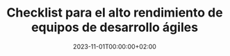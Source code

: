 ---
title: "Checklist para el alto rendimiento de equipos de desarrollo ágiles"
description: "Descarga ya gratuitamente la checklist y comienza el camino hacia la entrega continua de valor hoy mismo."
date: 2023-11-01T00:00:00+02:00
layout: landing
layout: blocks
blocks:
  - type: hero-download-freebie
    id: sect-hero
    className: dark background background-05
    header: Checklist para el alto rendimiento de equipos de desarrollo ágiles
    subheader: "¡Descarga ya gratis la checklist y comienza el camino hacia la entrega continua de valor hoy mismo!"
    formAction: https://app.kit.com/forms/7608716/subscriptions
    inputs:
      - type: email
        name: email_address
        placeholder: Email
      - type: text
        name: fields[first_name]
        placeholder: Nombre
      - type: text
        name: fields[last_name]
        placeholder: Apellidos
      - type: text
        name: fields[company]
        placeholder: Compañía
      - type: text
        name: fields[jobtitle]
        placeholder: Cargo
    submitText: Descarga la checklist

  - type: content-bigimage-right
    id: sect-stakes
    className: light
    image: /images/checklist/brochure-1.png
    header: La mayoría de equipos de desarrollo de software <em>están estancados</em>.
    p1: 'Las metodologías ágiles no garantizan ganar la batalla contra la deuda técnica ni habilitan por sí solas la entrega continua de valor.'
    list: []
    p2: 'Para desbloquear la verdadera agilidad, es necesario adoptar las mejores prácticas técnicas.'

  - type: blocks
    id: sect-categories
    className: light
    header: "En este PDF descargable gratuito, encontrarás una recopilación destilada de las <em>80 mejores prácticas para tu equipo de desarrollo</em>, divididas en 8 categorías:"
    blocks:
      - Testing automático
      - Mantenibilidad del código
      - Entrega continua
      - Operabilidad
      - Desarrollo de producto
      - Aprendizaje continuo
      - Mejora continua
      - Ritmo sostenible

  - type: content-bigimage-left
    id: sect-plan
    className: light
    image: /images/checklist/flyer-mockup.png
    header: Además, encontrarás instrucciones para <em>evaluar la situación actual junto a tu equipo</em> y cómo diseñar <em>un plan para catapultaros al alto rendimiento</em>.
    p1: '¡Descarga ya gratuitamente la checklist y comienza el camino hacia la entrega continua de valor hoy mismo!'
    callToAction:
      text: Descarga la checklist
      scrollTo: form-checklist

  - type: clients
---